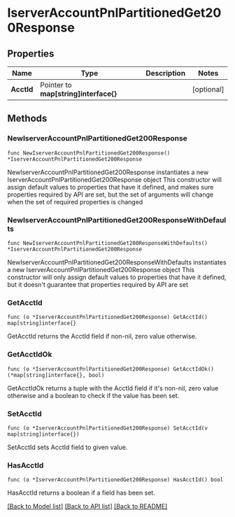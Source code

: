 # IserverAccountPnlPartitionedGet200Response

## Properties

Name | Type | Description | Notes
------------ | ------------- | ------------- | -------------
**AcctId** | Pointer to **map[string]interface{}** |  | [optional] 

## Methods

### NewIserverAccountPnlPartitionedGet200Response

`func NewIserverAccountPnlPartitionedGet200Response() *IserverAccountPnlPartitionedGet200Response`

NewIserverAccountPnlPartitionedGet200Response instantiates a new IserverAccountPnlPartitionedGet200Response object
This constructor will assign default values to properties that have it defined,
and makes sure properties required by API are set, but the set of arguments
will change when the set of required properties is changed

### NewIserverAccountPnlPartitionedGet200ResponseWithDefaults

`func NewIserverAccountPnlPartitionedGet200ResponseWithDefaults() *IserverAccountPnlPartitionedGet200Response`

NewIserverAccountPnlPartitionedGet200ResponseWithDefaults instantiates a new IserverAccountPnlPartitionedGet200Response object
This constructor will only assign default values to properties that have it defined,
but it doesn't guarantee that properties required by API are set

### GetAcctId

`func (o *IserverAccountPnlPartitionedGet200Response) GetAcctId() map[string]interface{}`

GetAcctId returns the AcctId field if non-nil, zero value otherwise.

### GetAcctIdOk

`func (o *IserverAccountPnlPartitionedGet200Response) GetAcctIdOk() (*map[string]interface{}, bool)`

GetAcctIdOk returns a tuple with the AcctId field if it's non-nil, zero value otherwise
and a boolean to check if the value has been set.

### SetAcctId

`func (o *IserverAccountPnlPartitionedGet200Response) SetAcctId(v map[string]interface{})`

SetAcctId sets AcctId field to given value.

### HasAcctId

`func (o *IserverAccountPnlPartitionedGet200Response) HasAcctId() bool`

HasAcctId returns a boolean if a field has been set.


[[Back to Model list]](../README.md#documentation-for-models) [[Back to API list]](../README.md#documentation-for-api-endpoints) [[Back to README]](../README.md)


